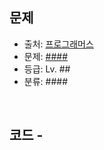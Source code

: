 ## 문제

- 출처: [프로그래머스](https://school.programmers.co.kr/)
- 문제: [####](https://school.programmers.co.kr/learn/courses/30/lessons/##)
- 등급: Lv. ##
- 분류: ####

<br>

## 코드 - ####

```####

```

[//]: # (<br>)

[//]: # (### 해설)
